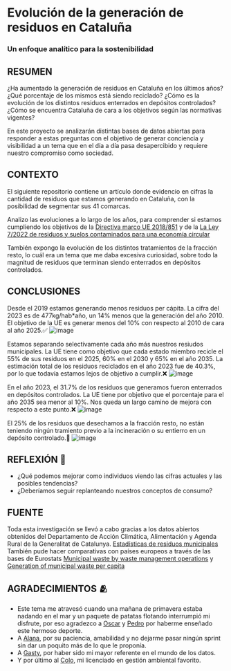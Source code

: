 # Evolución de la generación de residuos en Cataluña
### Un enfoque analítico para la sostenibilidad

## RESUMEN
¿Ha aumentado la generación de residuos en Cataluña en los últimos años?
¿Qué porcentaje de los mismos está siendo reciclado?
¿Cómo es la evolución de los distintos residuos enterrados en depósitos controlados?
¿Cómo se encuentra Cataluña de cara a los objetivos según las normativas vigentes? 

En este proyecto se analizarán distintas bases de datos abiertas para responder a estas preguntas con el objetivo de generar conciencia y visibilidad a un tema que en el día a día pasa desapercibido y requiere nuestro compromiso como sociedad.

## CONTEXTO
El siguiente repositorio contiene un artículo donde evidencio en cifras la cantidad de residuos que estamos generando en Cataluña, con la posibilidad de segmentar sus 41 comarcas. 

Analizo las evoluciones a lo largo de los años, para comprender si estamos cumpliendo los objetivos de la [Directiva marco UE 2018/851](https://www.boe.es/buscar/doc.php?id=DOUE-L-2018-80998) y de la [La Ley 7/2022 de residuos y suelos contaminados para una economía circular](https://www.boe.es/buscar/act.php?id=BOE-A-2022-5809#a4)

También expongo la evolución de los distintos tratamientos de la fracción resto, lo cuál era un tema que me daba excesiva curiosidad, sobre todo la magnitud de residuos que terminan siendo enterrados en depósitos controlados. 

## CONCLUSIONES
Desde el 2019 estamos generando menos residuos per cápita. La cifra del 2023 es de 477kg/hab*año, un 14% menos que la generación del año 2010. 
El objetivo de la UE es generar menos del 10% con respecto al 2010 de cara al año 2025.✅
![image](https://github.com/user-attachments/assets/27c850f0-cdd3-4b0b-9735-3718d1f33a6e)

Estamos separando selectivamente cada año más nuestros resiudos municipales. La UE tiene como objetivo que cada estado miembro recicle el 55% de sus residuos en el 2025, 60% en el 2030 y 65% en el año 2035. 
La estimación total de los residuos reciclados en el año 2023 fue de 40.3%, por lo que todavía estamos lejos de objetivo a cumplir.❌
![image](https://github.com/user-attachments/assets/723ba3eb-f25c-4e12-a410-74e63244665c)

En el año 2023, el 31.7% de los residuos que generamos fueron enterrados en depósitos controlados. La UE tiene por objetivo que el porcentaje para el año 2035 sea menor al 10%. 
Nos queda un largo camino de mejora con respecto a este punto.❌
![image](https://github.com/user-attachments/assets/692fdcfb-6e29-4293-a4cc-6fead9ec75b1)

El 25% de los residuos que desechamos a la fracción resto, no están teniendo ningún tramiento previo a la incineración o su entierro en un depósito controlado.🥲
![image](https://github.com/user-attachments/assets/ab4372b0-8312-4209-9766-f684a37768c3)

## REFLEXIÓN 🤔
- ¿Qué podemos mejorar como individuos viendo las cifras actuales y las posibles tendencias? 
- ¿Deberíamos seguir replanteando nuestros conceptos de consumo?

## FUENTE
Toda esta investigación se llevó a cabo gracias a los datos abiertos obtenidos del Departamento de Acción Climática, Alimentación y Agenda Rural de la Generalitat de Catalunya. [Estadísticas de residuos municipales](https://analisi.transparenciacatalunya.cat/Medi-Ambient/Estad-stiques-de-residus-municipals/69zu-w48s/about_data)
También pude hacer comparativas con países europeos a través de las bases de Eurostats [Municipal waste by waste management operations](https://ec.europa.eu/eurostat/databrowser/view/env_wasmun/default/table?lang=en) y [Generation of municipal waste per capita](https://ec.europa.eu/eurostat/databrowser/view/cei_pc031/default/table?lang=en)

## AGRADECIMIENTOS 🫂
- Este tema me atravesó cuando una mañana de primavera estaba nadando en el mar y un paquete de patatas flotando interrumpió mi disfrute, por eso agradezco a [Oscar](https://www.linkedin.com/in/oscar-trabado-rius-2b231419b/) y [Pedro](https://www.linkedin.com/in/pedro-baldantoni-3887a5248/) por haberme enseñado este hermoso deporte.
- A [Alana](https://www.linkedin.com/in/alanal-olivieri-rincon/), por su paciencia, amabilidad y no dejarme pasar ningún sprint sin dar un poquito más de lo que le proponía.
- A [Gasty](https://www.linkedin.com/in/gastonpena/), por haber sido mi mayor referente en el mundo de los datos.
- Y por último al [Colo](https://www.linkedin.com/in/santiago-betervide-9458b3161/), mi licenciado en gestión ambiental favorito.
